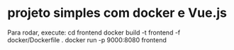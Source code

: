 # projeto simples com docker e Vue.js

Para rodar, execute:
cd frontend
docker build -t frontend -f docker/Dockerfile .
docker run -p 9000:8080 frontend